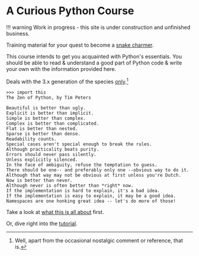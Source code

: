 # A Curious Python Course

!!! warning
    Work in progress - this site is under construction and unfinished business.

Training material for your quest to become a [snake charmer](python/python.md).

This course intends to get you acquainted with Python's essentials. You should
be able to read & understand a good part of Python code & write your own with
the information provided here.

Deals with the 3.x generation of the species
[only](https://pythonclock.org/).[^py3-only]

[^py3-only]:
    Well, apart from the occasional nostalgic comment or reference, that is.


```
>>> import this
The Zen of Python, by Tim Peters

Beautiful is better than ugly.
Explicit is better than implicit.
Simple is better than complex.
Complex is better than complicated.
Flat is better than nested.
Sparse is better than dense.
Readability counts.
Special cases aren't special enough to break the rules.
Although practicality beats purity.
Errors should never pass silently.
Unless explicitly silenced.
In the face of ambiguity, refuse the temptation to guess.
There should be one-- and preferably only one --obvious way to do it.
Although that way may not be obvious at first unless you're Dutch.
Now is better than never.
Although never is often better than *right* now.
If the implementation is hard to explain, it's a bad idea.
If the implementation is easy to explain, it may be a good idea.
Namespaces are one honking great idea -- let's do more of those!
```

Take a look at [what this is all about](python/python.md) first.

Or, dive right into the [tutorial](training/tutorial/tutorial.md).
